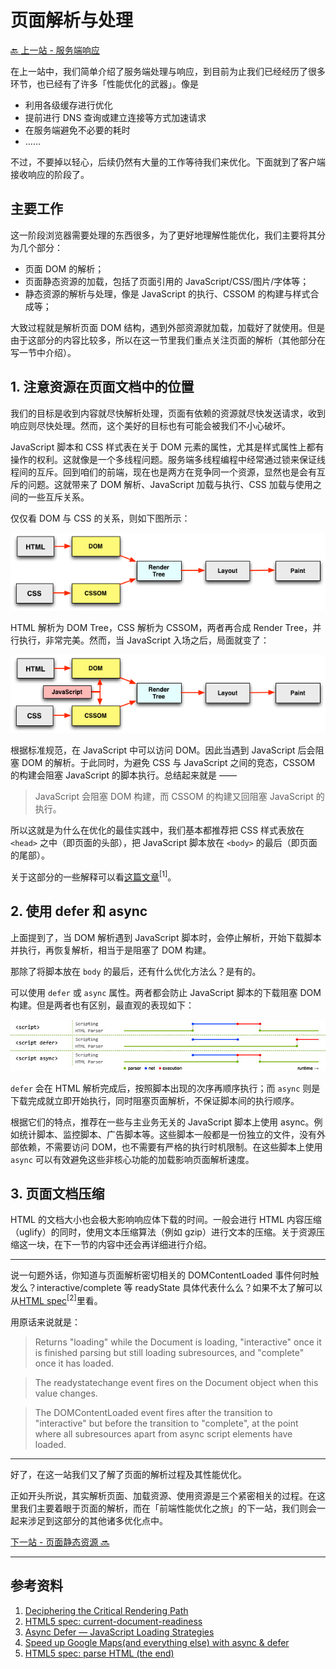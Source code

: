 # 页面解析与处理

[🔙 上一站 - 服务端响应](../3-response/README.md)

在上一站中，我们简单介绍了服务端处理与响应，到目前为止我们已经经历了很多环节，也已经有了许多「性能优化的武器」。像是

- 利用各级缓存进行优化
- 提前进行 DNS 查询或建立连接等方式加速请求
- 在服务端避免不必要的耗时
- ……

不过，不要掉以轻心，后续仍然有大量的工作等待我们来优化。下面就到了客户端接收响应的阶段了。

## 主要工作

这一阶段浏览器需要处理的东西很多，为了更好地理解性能优化，我们主要将其分为几个部分：

- 页面 DOM 的解析；
- 页面静态资源的加载，包括了页面引用的 JavaScript/CSS/图片/字体等；
- 静态资源的解析与处理，像是 JavaScript 的执行、CSSOM 的构建与样式合成等；

大致过程就是解析页面 DOM 结构，遇到外部资源就加载，加载好了就使用。但是由于这部分的内容比较多，所以在这一节里我们重点关注页面的解析（其他部分在写一节中介绍）。

## 1. 注意资源在页面文档中的位置

我们的目标是收到内容就尽快解析处理，页面有依赖的资源就尽快发送请求，收到响应则尽快处理。然而，这个美好的目标也有可能会被我们不小心破坏。

JavaScript 脚本和 CSS 样式表在关于 DOM 元素的属性，尤其是样式属性上都有操作的权利。这就像是一个多线程问题。服务端多线程编程中经常通过锁来保证线程间的互斥。回到咱们的前端，现在也是两方在竞争同一个资源，显然也是会有互斥的问题。这就带来了 DOM 解析、JavaScript 加载与执行、CSS 加载与使用之间的一些互斥关系。

仅仅看 DOM 与 CSS 的关系，则如下图所示：

![pipeline for dom and css](./img/pipeline1.png)

HTML 解析为 DOM Tree，CSS 解析为 CSSOM，两者再合成 Render Tree，并行执行，非常完美。然而，当 JavaScript 入场之后，局面就变了：

![pipeline for dom and css with js](./img/pipeline2.png)

根据标准规范，在 JavaScript 中可以访问 DOM。因此当遇到 JavaScript 后会阻塞 DOM 的解析。于此同时，为避免 CSS 与 JavaScript 之间的竞态，CSSOM 的构建会阻塞 JavaScript 的脚本执行。总结起来就是 ——

> JavaScript 会阻塞 DOM 构建，而 CSSOM 的构建又回阻塞 JavaScript 的执行。

所以这就是为什么在优化的最佳实践中，我们基本都推荐把 CSS 样式表放在 `<head>` 之中（即页面的头部），把 JavaScript 脚本放在 `<body>` 的最后（即页面的尾部）。

关于这部分的一些解释可以看[这篇文章](https://calendar.perfplanet.com/2012/deciphering-the-critical-rendering-path/)<sup>[1]</sup>。

## 2. 使用 defer 和 async

上面提到了，当 DOM 解析遇到 JavaScript 脚本时，会停止解析，开始下载脚本并执行，再恢复解析，相当于是阻塞了 DOM 构建。

那除了将脚本放在 `body` 的最后，还有什么优化方法么？是有的。

可以使用 `defer` 或 `async` 属性。两者都会防止 JavaScript 脚本的下载阻塞 DOM 构建。但是两者也有区别，最直观的表现如下：

![async defer](./img/async-defer.jpeg)

`defer` 会在 HTML 解析完成后，按照脚本出现的次序再顺序执行；而 `async` 则是下载完成就立即开始执行，同时阻塞页面解析，不保证脚本间的执行顺序。

根据它们的特点，推荐在一些与主业务无关的 JavaScript 脚本上使用 async。例如统计脚本、监控脚本、广告脚本等。这些脚本一般都是一份独立的文件，没有外部依赖，不需要访问 DOM，也不需要有严格的执行时机限制。在这些脚本上使用 `async` 可以有效避免这些非核心功能的加载影响页面解析速度。

## 3. 页面文档压缩

HTML 的文档大小也会极大影响响应体下载的时间。一般会进行 HTML 内容压缩（uglify）的同时，使用文本压缩算法（例如 gzip）进行文本的压缩。关于资源压缩这一块，在下一节的内容中还会再详细进行介绍。

---

说一句题外话，你知道与页面解析密切相关的 DOMContentLoaded 事件何时触发么？interactive/complete 等 readyState 具体代表什么么？如果不太了解可以从[HTML spec](https://html.spec.whatwg.org/multipage/dom.html#current-document-readiness)<sup>[2]</sup>里看。

用原话来说就是：

> Returns "loading" while the Document is loading, "interactive" once it is finished parsing but still loading subresources, and "complete" once it has loaded.

> The readystatechange event fires on the Document object when this value changes.

> The DOMContentLoaded event fires after the transition to "interactive" but before the transition to "complete", at the point where all subresources apart from async script elements have loaded.

---

好了，在这一站我们又了解了页面的解析过程及其性能优化。

正如开头所说，其实解析页面、加载资源、使用资源是三个紧密相关的过程。在这里我们主要着眼于页面的解析，而在「前端性能优化之旅」的下一站，我们则会一起来涉足到这部分的其他诸多优化点中。

[下一站 - 页面静态资源 🔜](../5-subresources/README.md)

---

## 参考资料

1. [Deciphering the Critical Rendering Path](https://calendar.perfplanet.com/2012/deciphering-the-critical-rendering-path/)
1. [HTML5 spec: current-document-readiness](https://html.spec.whatwg.org/multipage/dom.html#current-document-readiness)
1. [Async Defer — JavaScript Loading Strategies](https://medium.com/@raviroshan.talk/async-defer-javascript-loading-strategies-da489a0ba47e)
1. [Speed up Google Maps(and everything else) with async & defer](https://medium.com/@nikjohn/speed-up-google-maps-and-everything-else-with-async-defer-7b9814efb2b)
1. [HTML5 spec: parse HTML (the end)](https://html.spec.whatwg.org/multipage/parsing.html#the-end)

